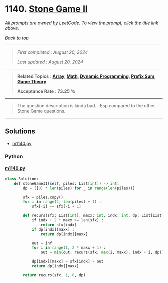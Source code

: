 # 1140. [Stone Game II](<https://leetcode.com/problems/stone-game-ii>)

*All prompts are owned by LeetCode. To view the prompt, click the title link above.*

*[Back to top](<../README.md>)*

------

> *First completed : August 20, 2024*
>
> *Last updated : August 20, 2024*

------

> **Related Topics** : **[Array](<by_topic/Array.md>), [Math](<by_topic/Math.md>), [Dynamic Programming](<by_topic/Dynamic Programming.md>), [Prefix Sum](<by_topic/Prefix Sum.md>), [Game Theory](<by_topic/Game Theory.md>)**
>
> **Acceptance Rate** : **73.25 %**

------

> The question description is kinda bad... Esp compared to the other Stone Game questions.
> 

------

## Solutions

- [m1140.py](<../my-submissions/m1140.py>)
### Python
#### [m1140.py](<../my-submissions/m1140.py>)
```Python
class Solution:
    def stoneGameII(self, piles: List[int]) -> int:
        dp = [[0] * len(piles) for _ in range(len(piles))]

        sfx = piles.copy()
        for i in range(2, len(piles) + 1) :
            sfx[-i] += sfx[-i + 1]

        def recurs(sfx: List[int], maxx: int, indx: int, dp: List[List[int]]) -> int :
            if indx + 2 * maxx >= len(sfx) :
                return sfx[indx]
            if dp[indx][maxx] :
                return dp[indx][maxx]

            out = inf
            for i in range(1, 2 * maxx + 1) :
                out = min(out, recurs(sfx, max(i, maxx), indx + i, dp))

            dp[indx][maxx] = sfx[indx] - out
            return dp[indx][maxx]

        return recurs(sfx, 1, 0, dp)

```

